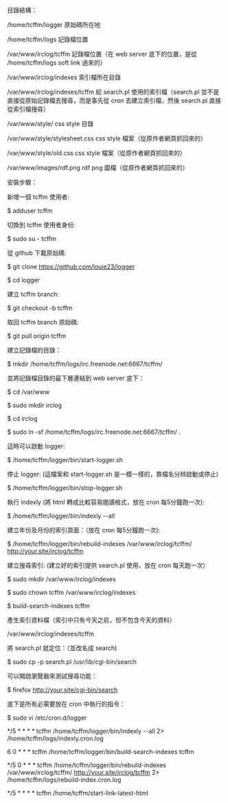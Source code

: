 目錄結構：


/home/tcffm/logger                  原始碼所在地

/home/tcffm/logs                    記錄檔位置

/var/www/irclog/tcffm               記錄檔位置（在 web server 底下的位置，是從 /home/tcffm/logs soft link 過來的）

/var/www/irclog/indexes             索引檔所在目錄

/var/www/irclog/indexes/tcffm       給 search.pl 使用的索引檔（search.pl 並不是直接從原始記錄檔去搜尋，而是事先從 cron 去建立索引檔，然後 search.pl 直接從索引檔搜尋）

/var/www/style/                     css style 目錄

/var/www/style/stylesheet.css       css style 檔案（從原作者網頁抓回來的）

/var/www/style/old.css              css style 檔案（從原作者網頁抓回來的）

/var/www/images/rdf.png             rdf png 圖檔（從原作者網頁抓回來的）




安裝步驟：


新增一個 tcffm 使用者:

$ adduser tcffm


切換到 tcffm 使用者身份:

$ sudo su - tcffm


從 github 下載原始碼:

$ git clone https://github.com/louie23/logger

$ cd logger


建立 tcffm branch:

$ git checkout -b tcffm


取回 tcffm branch 原始碼:

$ git pull origin tcffm


建立記錄檔的目錄：

$ mkdir /home/tcffm/logs/irc.freenode.net:6667/tcffm/


並將記錄檔目錄的最下層連結到 web server 底下：

$ cd /var/www

$ sudo mkdir irclog

$ cd irclog

$ sudo ln -sf /home/tcffm/logs/irc.freenode.net:6667/tcffm/  .



這時可以啟動 logger:

$ /home/tcffm/logger/bin/start-logger.sh


停止 logger: (這檔案和 start-logger.sh 是一模一樣的，靠檔名分辨啟動或停止)

$ /home/tcffm/logger/bin/stop-logger.sh


執行 indexly (將 html 轉成比較容易閱讀格式，放在 cron 每5分鐘跑一次):

$ /home/tcffm/logger/bin/indexly --all


建立年份及月份的索引頁面：（放在 cron 每5分鐘跑一次):

$ /home/tcffm/logger/bin/rebuild-indexes /var/www/irclog/tcffm/ http://your.site/irclog/tcffm


建立搜尋索引: (建立好的索引提供 search.pl 使用，放在 cron 每天跑一次）

$ sudo mkdir /var/www/irclog/indexes

$ sudo chown tcffm /var/www/irclog/indexes

$ build-search-indexes tcffm

產生索引資料檔（索引中只有今天之前，但不包含今天的資料）

/var/www/irclog/indexes/tcffm


將 search.pl 就定位：（並改名成 search)

$ sudo cp -p search.pl /usr/lib/cgi-bin/search


可以開啟瀏覽器來測試搜尋功能：

$ firefox http://your.site/cgi-bin/search




底下是所有必需要放在 cron 中執行的指令：


$ sudo vi /etc/cron.d/logger

*/5 * * * *      tcffm    /home/tcffm/logger/bin/indexly --all 2> /home/tcffm/logs/indexly.cron.log

6 0 * * *      tcffm    /home/tcffm/logger/bin/build-search-indexes tcffm

*/5 0 * * *      tcffm    /home/tcffm/logger/bin/rebuild-indexes /var/www/irclog/tcffm/ http://your.site/irclog/tcffm 2> /home/tcffm/logs/rebuild-index.cron.log

*/5 * * * *      tcffm    /home/tcffm/start-link-latest-html
